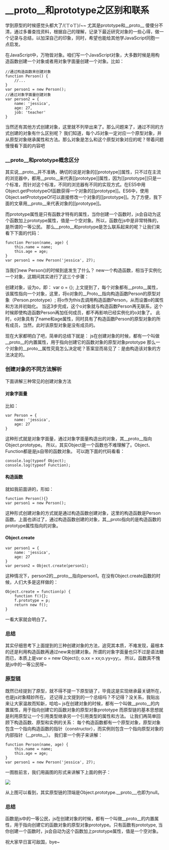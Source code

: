 # \_\_proto\_\_和prototype之区别和联系

学到原型的时候感觉头都大了/(ㄒoㄒ)/~~ 尤其是prototype和\_\_proto\_\_ 傻傻分不清，通过多番查找资料，根据自己的理解，记录下最近研究对象的一些心得，做一个记录与总结，以加深自己的印象，同时，希望也能给其他学JavaScript同胞一点启发。

在JavaScript中，万物皆对象。咱们写一个JavaScript对象，大多数时候是用构造函数创建一个对象或者用对象字面量创建一个对象。比如：

```
//通过构造函数来创建对象
function Person() {
    //...
}
var person1 = new Person();
//通过对象字面量创建对象
var person2 = {
    name: 'jessica',
    age: 27,
    job: 'teacher'
}
```

当然还有其他方式创建对象，这里就不列举出来了。那么问题来了，通过不同的方式创建的对象有什么区别呢？
我们知道，每个JS对象一定对应一个原型对象，并从原型对象继承属性和方法。那么对象是怎么和这个原型对象对应的呢？带着问题慢慢看下面的内容吧

### \_\_proto\_\_和prototype概念区分

其实说\_\_proto\_\_并不准确，确切的说是对象的[[prototype]]属性，只不过在主流的浏览器中，都用\_\_proto\_\_来代表[[prototype]]属性，因为[[prototype]]只是一个标准，而针对这个标准，不同的浏览器有不同的实现方式。在ES5中用Object.getPrototypeOf函数获得一个对象的[[prototype]]。ES6中，使用Object.setPrototypeOf可以直接修改一个对象的[[prototype]]。为了方便，我下面的文章用\_\_proto\_\_来代表对象的[[prototype]]。

而prototype属性是只有函数才特有的属性，当你创建一个函数时，js会自动为这个函数加上prototype属性，值是一个空对象。所以，函数在js中是非常特殊的，是所谓的一等公民。
那么\_\_proto\_\_和prototype是怎么联系起来的呢？让我们来看下下面的代码：

```
function Person(name, age) {
    this.name = name;
    this.age = age;
}
var person1 = new Person('jessica', 27);
```

当我们new Person()的时候到底发生了什么？
new一个构造函数，相当于实例化一个对象，这期间其实进行了这三个步骤：

创建对象，设为o，即： var o = {};
上文提到了，每个对象都有\_\_proto\_\_属性，该属性指向一个对象，这里，将o对象的\_\_Proto\_\_指向构造函数Person的原型对象（Person.prototype）;
将o作为this去调用构造函数Person，从而设置o的属性和方法并初始化。
当这3步完成，这个o对象就与构造函数Person再无联系，这个时候即使构造函数Person再加任何成员，都不再影响已经实例化的o对象了。
此时，o对象具有了name和age属性，同时具有了构造函数Person的原型对象的所有成员，当然，此时该原型对象是没有成员的。

现在大家都明白了吧，简单的总结下就是：
js在创建对象的时候，都有一个叫做\_\_proto\_\_的内置属性，用于指向创建它的函数对象的原型对象prototype
那么一个对象的\_\_proto\_\_属性究竟怎么决定呢？答案显而易见了：是由构造该对象的方法决定的。

### 创建对象的不同方法解析

下面讲解三种常见的创建对象方法

#### 对象字面量

比如：

```
var Person = {
    name: 'jessica',
    age: 27
}
```

这种形式就是对象字面量，通过对象字面量构造出的对象，其\_\_proto\_\_指向Object.prototype。
所以，其实Object是一个函数也不难理解了。Object、Function都是是js自带的函数对象。
可以跑下面的代码看看：

```
console.log(typeof Object); 
console.log(typeof Function);
```

#### 构造函数

就如我前面讲的，形如：

```
function Person(){}
var person1 = new Person();
```

这种形式创建对象的方式就是通过构造函数创建对象，这里的构造函数是Person函数。上面也讲过了，通过构造函数创建的对象，其__proto指向的是构造函数的prototype属性指向的对象。

#### Object.create

```
var person1 = {
    name: 'jessica',
    age: 27
}
var person2 = Object.create(person1);
```

这种情况下，person2的\_\_proto\_\_指向person1。在没有Object.create函数的时候，人们大多是这样做的：

```
Object.create = function(p) {
    function f(){};
    f.prototype = p;
    return new f();
}
```

一看大家就会明白了。

### 总结

其实仔细思考下上面提到的三种创建对象的方法，追究其本质，不难发现，最根本的还是利用构造函数再通过new来创建对象。所谓的对象字面量也只不过是语法糖而已，本质上是var o = new Object(); o.xx = xx;o.yy=yy;。 所以，函数真不愧是js中的一等公民呀~

### 原型链

既然已经提到了原型，就不得不提一下原型链了，毕竟这是实现继承最关键所在，也是js对象精妙所在。
还记得上文提到的一个总结吗？不记得？没关系，我贴出来让大家温故而知新，哈哈~
js在创建对象的时候，都有一个叫做\_\_proto\_\_的内置属性，用于指向创建它的函数对象的原型对象prototype
而原型链的基本思想就是利用原型让一个引用类型继承另一个引用类型的属性和方法。
让我们再简单回顾下构造函数、原型和实例的关系：
每个构造函数都有一个原型对象，原型对象包含一个指向构造函数的指针（constructor），而实例则包含一个指向原型对象的内部指针（\_\_proto\_\_）。
我们拿一个例子来讲解：

```
function Person(name, age) {
    this.name = name;
    this.age = age;
}
var person1 = new Person('jessica', 27);
```

一图胜前言，我们用画图的形式来讲解下上面的例子：

![](D:\Hand\Experience\other\1.png)

从上图可以看到，其实原型链的顶端是Object.prototype.\_\_proto\_\_,也即为null。

### 总结

函数是js中的一等公民，js在创建对象的时候，都有一个叫做\_\_proto\_\_的内置属性，用于指向创建它的函数对象的原型对象prototype。只有函数有prototype, 当你创建一个函数时，js会自动为这个函数加上prototype属性，值是一个空对象。

祝大家早日富可敌国，bye~